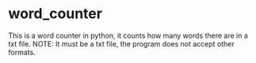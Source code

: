 # word_counter
This is a word counter in python, it counts how many words there are in a txt file. NOTE: It must be a txt file, the program does not accept other formats.
